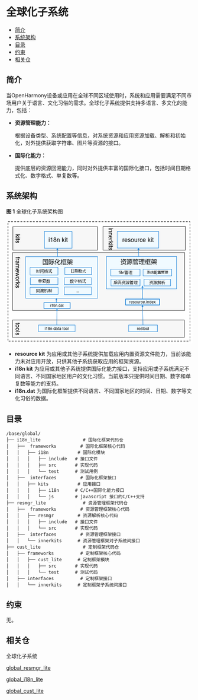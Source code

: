 # 全球化子系统<a name="ZH-CN_TOPIC_0000001054438981"></a>

-   [简介](#section11516137123416)
-   [系统架构](#section8958681672)
-   [目录](#section1121775732114)
-   [约束](#section43112258019)
-   [相关仓](#section5889165803317)

## 简介<a name="section11516137123416"></a>

当OpenHarmony设备或应用在全球不同区域使用时，系统和应用需要满足不同市场用户关于语言、文化习俗的需求。全球化子系统提供支持多语言、多文化的能力，包括：

-   **资源管理能力：**

    根据设备类型、系统配置等信息，对系统资源和应用资源加载、解析和初始化，对外提供获取字符串、图片等资源的接口。


-   **国际化能力：**

    提供底层的资源回溯能力，同时对外提供丰富的国际化接口，包括时间日期格式化、数字格式、单复数等。


## 系统架构<a name="section8958681672"></a>

**图 1**  全球化子系统架构图<a name="fig1416834516101"></a>  


![](figures/轻鸿蒙-全球化子系统-系统架构3.png)

-   **resource kit**  为应用或其他子系统提供加载应用内置资源文件能力，当前该能力未对应用开放，只供其他子系统获取应用的框架资源。
-   **i18n kit**  为应用或其他子系统提供国际化能力接口，支持应用或子系统满足不同语言、不同国家地区用户的文化习惯。当前版本只提供时间日期、数字和单复数等能力的支持。
-   **i18n.dat**  为国际化框架提供不同语言、不同国家地区的时间、日期、数字等文化习俗的数据。

## 目录<a name="section1121775732114"></a>

```
/base/global/
├── i18n_lite                # 国际化框架代码仓
│   ├──  frameworks         # 国际化框架核心代码
│   │   ├── i18n           # 国际化模块
│   │   │   ├── include   # 接口文件
│   │   │   ├── src       # 实现代码
│   │   │   └── test      # 测试用例
│   ├──  interfaces         # 国际化框架接口
│   │   ├── kits           # 应用接口 
│   │   │   ├── i18n      # C/C++国际化能力接口
│   │   │   └── js        # javascript 接口的C/C++支持
├── resmgr_lite              # 资源管理框架代码仓
│   ├──  frameworks         # 资源管理框架核心代码
│   │   ├── resmgr         # 资源解析核心代码   
│   │   │   ├── include   # 接口文件
│   │   │   └── src       # 实现代码
│   ├──  interfaces         # 资源管理框架接口
│   │   └── innerkits      # 资源管理框架对子系统间接口
├── cust_lite                # 定制框架代码仓
│   ├── frameworks          # 定制框架核心代码
│   │   ├── cust_lite      # 定制框架模块
│   │   │   ├── src       # 实现代码
│   │   │   └── test      # 测试代码
│   ├── interfaces          # 定制框架接口
│   │   └── innerkits      # 定制框架子系统间接口
```

## 约束<a name="section43112258019"></a>

无。

## 相关仓<a name="section5889165803317"></a>

全球化子系统

[global\_resmgr\_lite](https://gitee.com/openharmony/global_resmgr_lite/blob/master/README_zh.md)

[global\_i18n\_lite](https://gitee.com/openharmony/global_i18n_lite/blob/master/README_zh.md)

[global\_cust\_lite](https://gitee.com/openharmony/global_cust_lite/blob/master/README_zh.md)

